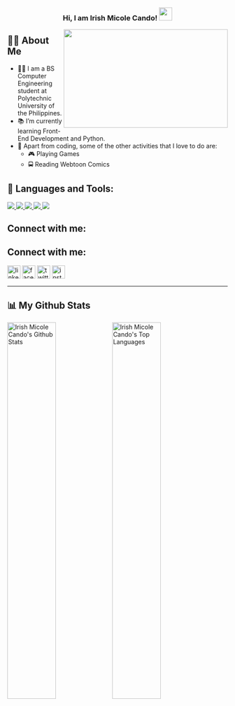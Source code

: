 <h3 align="center">Hi, I am Irish Micole Cando! <img src="https://raw.githubusercontent.com/MartinHeinz/MartinHeinz/master/wave.gif" width="30px"></h3>

<img align="right" src="https://user-images.githubusercontent.com/49686277/95300282-93a64580-089c-11eb-80ec-2ae2481368d8.gif" height="225" width="375"> 

## 🙋‍♂️ About Me

-  👨‍🎓 I am a BS Computer Engineering student at Polytechnic University of the Philippines.
-  📚 I’m currently learning Front-End Development and Python.
-  📂 Apart from coding, some of the other activities that I love to do are:
     <ul>
       <li>🎮 Playing Games</li>
       <li>🚍 Reading Webtoon Comics</li>
     </ul>

## 🚀 Languages and Tools:

<p align="left"> 
    <a href="https://www.python.org" target="_blank"> <img src="https://img.icons8.com/color/48/000000/python.png"/> </a> 
    <a href="https://www.java.com" target="_blank"> <img src="https://img.icons8.com/color/48/000000/java-coffee-cup-logo.png"/> </a>
    <a href="https://www.w3.org/html/" target="_blank"> <img src="https://img.icons8.com/color/48/000000/html-5.png"/> </a> 
    <a href="https://www.w3schools.com/css/" target="_blank"> <img src="https://img.icons8.com/color/48/000000/css3.png"/> </a> 
    <a href="https://www.java.com" target="_blank"> <img src="https://img.icons8.com/color/48/000000/java-coffee-cup-logo.png"/> </a>
</p>

## Connect with me:
<p align="left">
<h2 align="left">Connect with me:</h2>
<a href = "https://www.linkedin.com/in/irish-micole-cando-851714225/" target="_blank"> <img src="https://img.icons8.com/fluent/48/000000/linkedin.png" alt="linkedin-account" height="30" width="30"/></a>
<a href = "https://www.facebook.com/ayreeeshcando" target="_blank"> <img src="https://img.icons8.com/color/48/000000/facebook.png" alt="facebook-account" height="30" width="30"/></a>
<a href = "https://twitter.com/ayreeeshcando" target="_blank"> <img src="https://img.icons8.com/fluent/48/000000/twitter.png" alt="twitter-account" height="30" width="30"/></a>
<a href = "https://www.instagram.com/ayreshcando/" target="_blank"> <img src="https://img.icons8.com/fluent/48/000000/instagram-new.png" alt="instagram-account" height="30" width="30"/></a>
</p>


<hr>

## 📊 My Github Stats

<a href="https://github.com/irishmicoletcando/github-readme-stats" target="_blank"><img alt="Irish Micole Cando's Github Stats" align="left" width="47%" src="https://github-readme-stats.vercel.app/api?username=irishmicoletcando&show_icons=true&theme=dark&bg_color=0D1117&text_color=ffffff&hide_border=true&icon_color=528AAE"/></a>
<a href="https://github.com/irishmicoletcando/github-readme-stats" target="_blank"><img alt="Irish Micole Cando's Top Languages" align="left" width="47%" src="https://github-readme-stats.vercel.app/api/top-langs/?username=irishmicoletcando&langs_count=8&count_private=true&layout=compact&theme=react&hide_border=true&bg_color=0D1117&title_color=ffffff" /></a>
